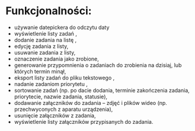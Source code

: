 
# Funkcjonalności:
- używanie datepickera do odczytu daty
- wyświetlenie listy zadań <DONE>,
- dodanie zadania na listę <DONE>,
- edycję zadania z listy,
- usuwanie zadania z listy,
- oznaczenie zadania jako zrobione,<DONE>
- generowanie przypomnienia o zadaniach do zrobienia na dzisiaj, lub których termin minął,
- eksport listy zadań do pliku tekstowego <ZAMIAST TEGO BAZA>,
- nadanie zadaniom priorytetu <DONE>,
- sortowanie zadań (np. po dacie dodania, terminie zakończenia zadania, priorytecie, nazwie zadania,
statusie),
- dodawanie załączników do zadania – zdjęć i plików wideo (np. przechwyconych z aparatu urządzenia),
- usunięcie załączników z zadania,
- wyświetlenie listy załączników przypisanych do zadania.
